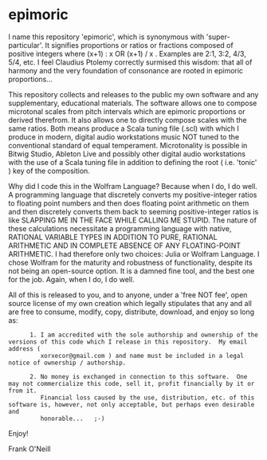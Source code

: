 # epimoric

I name this repository 'epimoric', which is synonymous with 'super-particular'.  It signifies proportions or ratios or fractions composed of positive integers where  (x+1) : x  OR  (x+1) / x .  Examples are 2:1, 3:2, 4/3, 5/4, etc.  I feel Claudius Ptolemy correctly surmised this wisdom: that all of harmony and the very foundation of consonance are rooted in epimoric proportions...


This repository collects and releases to the public my own software and any supplementary, educational materials.  The software allows one to compose microtonal scales from pitch intervals which are epimoric proportions or derived therefrom.  It also allows one to directly compose scales with the same ratios.  Both means produce a Scala tuning file (.scl) with which I produce in modern, digital audio workstations music NOT tuned to the conventional standard of equal temperament.  Microtonality is possible in Bitwig Studio, Ableton Live and possibly other digital audio workstations with the use of a Scala tuning file in addition to defining the root ( i.e. 'tonic' ) key of the composition.


Why did I code this in the Wolfram Language?  Because when I do, I do well.  A programming language that discretely converts my positive-integer ratios to floating point numbers and then does floating point arithmetic on them and then discretely converts them back to seeming positive-integer ratios is like SLAPPING ME IN THE FACE WHILE CALLING ME STUPID.  The nature of these calculations necessitate a programming language with native, RATIONAL VARIABLE TYPES IN ADDITION TO PURE, RATIONAL ARITHMETIC AND IN COMPLETE ABSENCE OF ANY FLOATING-POINT ARITHMETIC.  I had therefore only two choices: Julia or Wolfram Language.  I chose Wolfram for the maturity and robustness of functionality, despite its not being an open-source option.  It is a damned fine tool, and the best one for the job.  Again, when I do, I do well.


All of this is released to you, and to anyone, under a 'free NOT fee', open source license of my own creation which legally stipulates that any and all are free to consume, modify, copy, distribute, download, and enjoy so long as: 


          1. I am accredited with the sole authorship and ownership of the versions of this code which I release in this repository.  My email address ( 
             xorxecor@gmail.com ) and name must be included in a legal notice of ownership / authorship. 
          
          2. No money is exchanged in connection to this software.  One may not commercialize this code, sell it, profit financially by it or from it.     
             Financial loss caused by the use, distribution, etc. of this software is, however, not only acceptable, but perhaps even desirable and 
             honorable...   ;-)
             
             
Enjoy!


Frank O'Neill
